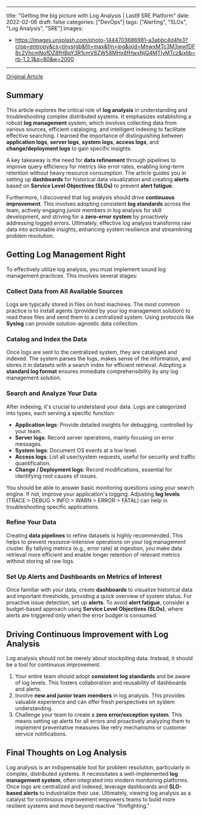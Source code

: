 
---
title: "Getting the big picture with Log Analysis | Last9 SRE Platform"
date: 2022-02-06
draft: false
categories: ["DevOps"]
tags: ["Alerting", "SLOs", "Log Analysis", "SRE"]
images:
- https://images.unsplash.com/photo-1444703686981-a3abbc4d4fe3?crop=entropy&cs=tinysrgb&fit=max&fm=jpg&ixid=MnwxMTc3M3wwfDF8c2VhcmNofDZ8fHBpY3R1cmV8ZW58MHx8fHwxNjQ4MTIyMTcz&ixlib=rb-1.2.1&q=80&w=2000
---

[Original Article](https://blog.last9.io/getting-the-big-picture-with-log-analysis/)

## Summary

This article explores the critical role of **log analysis** in understanding and troubleshooting complex distributed systems. It emphasizes establishing a robust **log management** system, which involves collecting data from various sources, efficient cataloging, and intelligent indexing to facilitate effective searching. I learned the importance of distinguishing between **application logs**, **server logs**, **system logs**, **access logs**, and **change/deployment logs** to gain specific insights.

A key takeaway is the need for **data refinement** through pipelines to improve query efficiency for metrics like error rates, enabling long-term retention without heavy resource consumption. The article guides you in setting up **dashboards** for historical data visualization and creating **alerts** based on **Service Level Objectives (SLOs)** to prevent **alert fatigue**.

Furthermore, I discovered that log analysis should drive **continuous improvement**. This involves adopting consistent **log standards** across the team, actively engaging junior members in log analysis for skill development, and striving for a **zero-error system** by proactively addressing logged errors. Ultimately, effective log analysis transforms raw data into actionable insights, enhancing system resilience and streamlining problem resolution.

## Getting Log Management Right

To effectively utilize log analysis, you must implement sound log management practices. This involves several stages:

### Collect Data from All Available Sources
Logs are typically stored in files on host machines. The most common practice is to install agents (provided by your log management solution) to read these files and send them to a centralized system. Using protocols like **Syslog** can provide solution-agnostic data collection.

### Catalog and Index the Data
Once logs are sent to the centralized system, they are cataloged and indexed. The system parses the logs, makes sense of the information, and stores it in datasets with a search index for efficient retrieval. Adopting a **standard log format** ensures immediate comprehensibility by any log management solution.

### Search and Analyze Your Data
After indexing, it's crucial to understand your data. Logs are categorized into types, each serving a specific function:
*   **Application logs**: Provide detailed insights for debugging, controlled by your team.
*   **Server logs**: Record server operations, mainly focusing on error messages.
*   **System logs**: Document OS events at a low level.
*   **Access logs**: List all user/system requests, useful for security and traffic quantification.
*   **Change / Deployment logs**: Record modifications, essential for identifying root causes of issues.

You should be able to answer basic monitoring questions using your search engine. If not, improve your application's logging. Adjusting **log levels** (TRACE > DEBUG > INFO > WARN > ERROR > FATAL) can help in troubleshooting specific applications.

### Refine Your Data
Creating **data pipelines** to refine datasets is highly recommended. This helps to prevent resource-intensive operations on your log management cluster. By tallying metrics (e.g., error rate) at ingestion, you make data retrieval more efficient and enable longer retention of relevant metrics without storing all raw logs.

### Set Up Alerts and Dashboards on Metrics of Interest
Once familiar with your data, create **dashboards** to visualize historical data and important thresholds, providing a quick overview of system status. For proactive issue detection, set up **alerts**. To avoid **alert fatigue**, consider a budget-based approach using **Service Level Objectives (SLOs)**, where alerts are triggered only when the error budget is consumed.

## Driving Continuous Improvement with Log Analysis

Log analysis should not be merely about stockpiling data. Instead, it should be a tool for continuous improvement.
1.  Your entire team should adopt **consistent log standards** and be aware of log levels. This fosters collaboration and reusability of dashboards and alerts.
2.  Involve **new and junior team members** in log analysis. This provides valuable experience and can offer fresh perspectives on system understanding.
3.  Challenge your team to create a **zero error/exception system**. This means setting up alerts for all errors and proactively analyzing them to implement preventative measures like retry mechanisms or customer service notifications.

## Final Thoughts on Log Analysis

Log analysis is an indispensable tool for problem resolution, particularly in complex, distributed systems. It necessitates a well-implemented **log management system**, often integrated into modern monitoring platforms. Once logs are centralized and indexed, leverage dashboards and **SLO-based alerts** to industrialize their use. Ultimately, viewing log analysis as a catalyst for continuous improvement empowers teams to build more resilient systems and move beyond reactive "firefighting."
